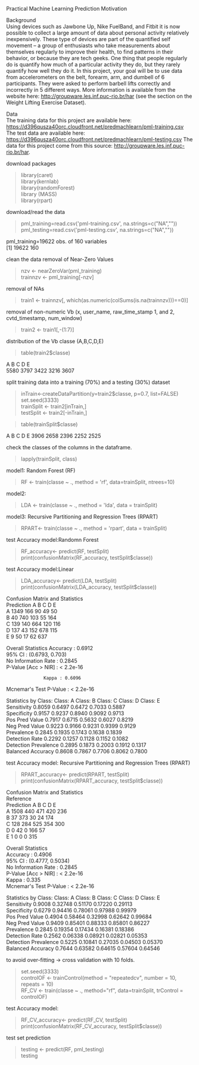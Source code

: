 Practical Machine Learning Prediction Motivation

Background  
Using devices such as Jawbone Up, Nike FuelBand, and Fitbit it is now possible to collect a large amount of data about personal activity relatively inexpensively. These type of devices are part of the quantified self movement – a group of enthusiasts who take measurements about themselves regularly to improve their health, to find patterns in their behavior, or because they are tech geeks. One thing that people regularly do is quantify how much of a particular activity they do, but they rarely quantify how well they do it. In this project, your goal will be to use data from accelerometers on the belt, forearm, arm, and dumbell of 6 participants. They were asked to perform barbell lifts correctly and incorrectly in 5 different ways. More information is available from the website here: http://groupware.les.inf.puc-rio.br/har (see the section on the Weight Lifting Exercise Dataset). 

Data  
The training data for this project are available here: 
https://d396qusza40orc.cloudfront.net/predmachlearn/pml-training.csv
The test data are available here: 
https://d396qusza40orc.cloudfront.net/predmachlearn/pml-testing.csv
The data for this project come from this source: http://groupware.les.inf.puc-rio.br/har.

download packages
> library(caret)  
> library(kernlab)  
> library(randomForest)  
> library (MASS)  
> library(rpart)

download/read the data
> pml_training=read.csv('pml-training.csv', na.strings=c("NA",""))  
> pml_testing=read.csv('pml-testing.csv', na.strings=c("NA",""))  

pml_training=19622 obs. of 160 variables  
[1] 19622   160

clean the data
removal of Near-Zero Values  
> nzv <- nearZeroVar(pml_training)     
> trainnzv <- pml_training[-nzv]  

removal of NAs  
> train1 <- trainnzv[, which(as.numeric(colSums(is.na(trainnzv)))==0)]   

removal of non-numeric Vb (x, user_name, raw_time_stamp 1, and 2, cvtd_timestamp, num_window)  
> train2 <- train1[,-(1:7)]

distribution of the Vb classe (A,B,C,D,E)  
> table(train2$classe)  

   A    B    C    D    E    
5580 3797 3422 3216 3607  

split training data into a training (70%) and a testing (30%) dataset  
> inTrain<-createDataPartition(y=train2$classe,
                             p=0.7, list=FALSE)  
> set.seed(3333)  
> trainSplit <- train2[inTrain,]  
> testSplit <- train2[-inTrain,]  

> table(trainSplit$classe) 

   A    B    C    D    E 
3906 2658 2396 2252 2525 

check the classes of the columns in the dataframe.  
> lapply(trainSplit, class) 

model1: Random Forest (RF)
> RF <- train(classe ~ ., method = 'rf', data=trainSplit, ntrees=10)  

model2: 
> LDA <- train(classe ~ ., method = 'lda', data = trainSplit)   

model3: Recursive Partitioning and Regression Trees (RPART)
> RPART<- train(classe ~ ., method = 'rpart', data = trainSplit)  

test Accuracy model:Randomn Forest
> RF_accuracy<- predict(RF, testSplit)  
> print(confusionMatrix(RF_accuracy, testSplit$classe))  

test Accuracy model:Linear
> LDA_accuracy<- predict(LDA, testSplit)  
> print(confusionMatrix(LDA_accuracy, testSplit$classe))  

Confusion Matrix and Statistics  
 Prediction     A    B    C    D    E  
         A 1349  166   90   49   50  
         B   40  740  103   55  164  
         C  139  140  664  120  116  
         D  137   43  152  678  115  
         E    9   50   17   62  637

Overall Statistics
               Accuracy : 0.6912         
                 95% CI : (0.6793, 0.703)  
    No Information Rate : 0.2845         
    P-Value [Acc > NIR] : < 2.2e-16      


                  Kappa : 0.6096         
 Mcnemar's Test P-Value : < 2.2e-16      

Statistics by Class:
                     Class: A Class: B Class: C Class: D Class: E  
Sensitivity            0.8059   0.6497   0.6472   0.7033   0.5887  
Specificity            0.9157   0.9237   0.8940   0.9092   0.9713  
Pos Pred Value         0.7917   0.6715   0.5632   0.6027   0.8219  
Neg Pred Value         0.9223   0.9166   0.9231   0.9399   0.9129  
Prevalence             0.2845   0.1935   0.1743   0.1638   0.1839  
Detection Rate         0.2292   0.1257   0.1128   0.1152   0.1082  
Detection Prevalence   0.2895   0.1873   0.2003   0.1912   0.1317  
Balanced Accuracy      0.8608   0.7867   0.7706   0.8062   0.7800  

test Accuracy model: Recursive Partitioning and Regression Trees (RPART)
> RPART_accuracy<- predict(RPART, testSplit)  
> print(confusionMatrix(RPART_accuracy, testSplit$classe)) 

Confusion Matrix and Statistics  
          Reference  
Prediction    A    B    C    D    E  
         A 1508  440  471  420  236  
         B   37  373   30   24  174  
         C  128  284  525  354  300  
         D    0   42    0  166   57  
         E    1    0    0    0  315  
         
Overall Statistics  
               Accuracy : 0.4906          
                 95% CI : (0.4777, 0.5034)  
    No Information Rate : 0.2845          
    P-Value [Acc > NIR] : < 2.2e-16      
    Kappa : 0.335           
 Mcnemar's Test P-Value : < 2.2e-16       

Statistics by Class:
                     Class: A Class: B Class: C Class: D Class: E  
Sensitivity            0.9008  0.32748  0.51170  0.17220  0.29113  
Specificity            0.6279  0.94416  0.78061  0.97988  0.99979  
Pos Pred Value         0.4904  0.58464  0.32998  0.62642  0.99684  
Neg Pred Value         0.9409  0.85401  0.88333  0.85801  0.86227  
Prevalence             0.2845  0.19354  0.17434  0.16381  0.18386  
Detection Rate         0.2562  0.06338  0.08921  0.02821  0.05353  
Detection Prevalence   0.5225  0.10841  0.27035  0.04503  0.05370  
Balanced Accuracy      0.7644  0.63582  0.64615  0.57604  0.64546  

to avoid over-fitting -> cross validation with 10 folds.
> set.seed(3333)   
> controlOF <- trainControl(method = "repeatedcv", number = 10, repeats = 10)  
> RF_CV <- train(classe ~ ., method="rf",  data=trainSplit, trControl = controlOF)

test Accuracy model:  
> RF_CV_accuracy<- predict(RF_CV, testSplit) 
> print(confusionMatrix(RF_CV_accuracy, testSplit$classe))  

test set prediction
> testing <- predict(RF, pml_testing)   
> testing  
